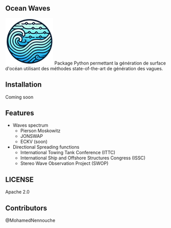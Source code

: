 ## Ocean Waves
![Ocean Waves logo](./Logo/logo_redimensionned.png)
Package Python permettant la génération de surface d'océan utilisant des méthodes state-of-the-art de génération des vagues. 

## Installation
Coming soon

## Features
- Waves spectrum 
    - Pierson Moskowitz
    - JONSWAP
    - ECKV (soon)
- Directional Spreading functions
    - International Towing Tank Conference (ITTC)
    - International Ship and Offshore Structures Congress (ISSC)
    - Stereo Wave Observation Project (SWOP)

## LICENSE
Apache 2.0

## Contributors
@MohamedNennouche